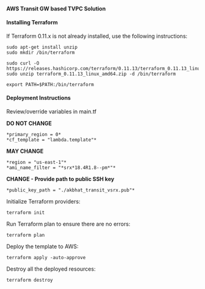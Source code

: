 #### AWS Transit GW based TVPC Solution ####

#### Installing Terraform ####
If Terraform 0.11.x is not already installed, use the following instructions:
```
sudo apt-get install unzip
sudo mkdir /bin/terraform

sudo curl -O https://releases.hashicorp.com/terraform/0.11.13/terraform_0.11.13_linux_amd64.zip
sudo unzip terraform_0.11.13_linux_amd64.zip -d /bin/terraform

export PATH=$PATH:/bin/terraform
```

#### Deployment Instructions ####
Review/override variables in main.tf 

**DO NOT CHANGE**
```
*primary_region = 0*
*cf_template = "lambda.template"*
```
**MAY CHANGE**
```
*region = "us-east-1"*
*ami_name_filter = "*srx*18.4R1.8--pm*"*
```
**CHANGE - Provide path to public SSH key**
```
*public_key_path = "./akbhat_transit_vsrx.pub"*
```

Initialize Terraform providers: 
```
terraform init
```
Run Terraform plan to ensure there are no errors: 
```
terraform plan
```
Deploy the template to AWS: 
```
terraform apply -auto-approve
```
Destroy all the deployed resources: 
```
terraform destroy
```
